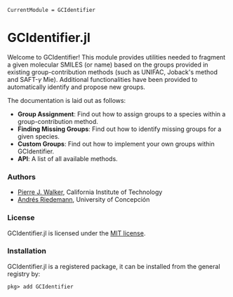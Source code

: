 ```@meta
CurrentModule = GCIdentifier
```
# GCIdentifier.jl
Welcome to GCIdentifier! This module provides utilities needed to fragment a given molecular SMILES (or name) based on the groups provided in existing group-contribution methods (such as UNIFAC, Joback's method and SAFT-$\gamma$ Mie). Additional functionalities have been provided to automatically identify and propose new groups.

The documentation is laid out as follows:

- **Group Assignment**: Find out how to assign groups to a species within a group-contribution method.
- **Finding Missing Groups**: Find out how to identify missing groups for a given species.
- **Custom Groups**: Find out how to implement your own groups within GCIdentifier.
- **API**: A list of all available methods.

### Authors

- [Pierre J. Walker](mailto:pjwalker@caltech.edu), California Institute of Technology
- [Andrés Riedemann](mailto:andres.riedemann@gmail.com), University of Concepción

### License

GCIdentifier.jl is licensed under the [MIT license](https://github.com/ClapeyronThermo/GCIdentifier.jl/blob/master/LICENSE.md).

### Installation

GCIdentifier.jl is a registered package, it can be installed from the general registry by:

```
pkg> add GCIdentifier
```